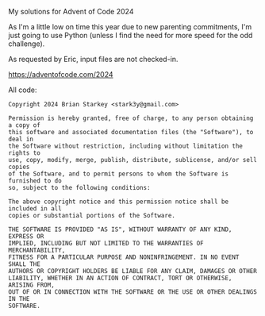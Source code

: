 My solutions for Advent of Code 2024

As I'm a little low on time this year due to new parenting commitments, I'm
just going to use Python (unless I find the need for more speed for the odd
challenge).

As requested by Eric, input files are not checked-in.

https://adventofcode.com/2024

All code:

```
Copyright 2024 Brian Starkey <stark3y@gmail.com>

Permission is hereby granted, free of charge, to any person obtaining a copy of
this software and associated documentation files (the "Software"), to deal in
the Software without restriction, including without limitation the rights to
use, copy, modify, merge, publish, distribute, sublicense, and/or sell copies
of the Software, and to permit persons to whom the Software is furnished to do
so, subject to the following conditions:

The above copyright notice and this permission notice shall be included in all
copies or substantial portions of the Software.

THE SOFTWARE IS PROVIDED "AS IS", WITHOUT WARRANTY OF ANY KIND, EXPRESS OR
IMPLIED, INCLUDING BUT NOT LIMITED TO THE WARRANTIES OF MERCHANTABILITY,
FITNESS FOR A PARTICULAR PURPOSE AND NONINFRINGEMENT. IN NO EVENT SHALL THE
AUTHORS OR COPYRIGHT HOLDERS BE LIABLE FOR ANY CLAIM, DAMAGES OR OTHER
LIABILITY, WHETHER IN AN ACTION OF CONTRACT, TORT OR OTHERWISE, ARISING FROM,
OUT OF OR IN CONNECTION WITH THE SOFTWARE OR THE USE OR OTHER DEALINGS IN THE
SOFTWARE.
```
